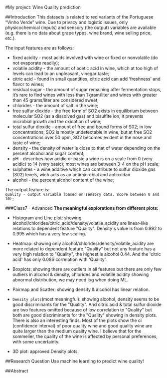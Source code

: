 #My project: Wine Quality prediction

##Introduction 
This datasets is related to red variants of the Portuguese “Vinho Verde” wine. Due to privacy and logistic issues, only physicochemical (inputs) and sensory (the output) variables are available (e.g. there is no data about grape types, wine brand, wine selling price, etc.).

The input features are as follows:

* fixed acidity - most acids involved with wine or fixed or nonvolatile (do not evaporate readily);
* volatile acidity - the amount of acetic acid in wine, which at too high of levels can lead to an unpleasant, vinegar taste;
* citric acid - found in small quantities, citric acid can add ‘freshness’ and flavor to wines;
* residual sugar - the amount of sugar remaining after fermentation stops, it’s rare to find wines with less than 1 gram/liter and wines with greater than 45 grams/liter are considered sweet;
* chlorides - the amount of salt in the wine;
* free sulfur dioxide - the free form of SO2 exists in equilibrium between molecular SO2 (as a dissolved gas) and bisulfite ion; it prevents microbial growth and the oxidation of wine;
* total sulfur dioxide - amount of free and bound forms of S02; in low concentrations, SO2 is mostly undetectable in wine, but at free SO2 concentrations over 50 ppm, SO2 becomes evident in the nose and taste of wine;
* density - the density of water is close to that of water depending on the percent alcohol and sugar content;
* pH - describes how acidic or basic a wine is on a scale from 0 (very acidic) to 14 (very basic); most wines are between 3-4 on the pH scale;
* sulphates - a wine additive which can contribute to sulfur dioxide gas (S02) levels, wich acts as an antimicrobial and antioxidan
* alcohol - the percent alcohol content of the wine;

The output feature is:  
`quality - output variable (based on sensory data, score between 0 and 10);`

###Class7 - Advanced
**The meaningful explorations from different plots:** 
* Histogram and Line plot: showing alcohol/chlorides/citric_acid/density/volatile_acidity are linear-like relations to dependent feature "Quality". Density's value is from 0.992 to 0.995 which has a very low scaling.
* Heatmap: showing only alcohol/chlorides/density/volatile_acidity are more related to dependent feature "Quality" but not any feature has a very high relation to "Quality", the highest is alcohol 0.44. And the 'citric acid' has only 0.086 correlation with 'Quality'. 
* Boxplots: showing there are outliers in all features but there are only few outliers in alcohol & density, chlorides and volatile acidity showing abnormal distribution, we may need log when doing ML. 
* Pairmap and Scatter: showing density & alcohol has linear relation. 
* `Density plots`(most meaningful): showing alcohol, density seems to be good discriminants for the "Quality". And citric acid & total sulfur dioxide are two features omitted because of low correlation to "Quality" but both are good discriminants for the "Quality" showing in density plots. 
There is also an interesting finds: Most of the plots show the ci (confidence interval) of poor quality wine and good quality wine are quite larger than the medium quality wine. I believe that for the sommelier, the quality of the wine is affected by personal preferences, with some uncertainty. 

* 3D plot: approved Density plots. 

##Research Question
Use machine learning to predict wine quality!

##Abstract 

